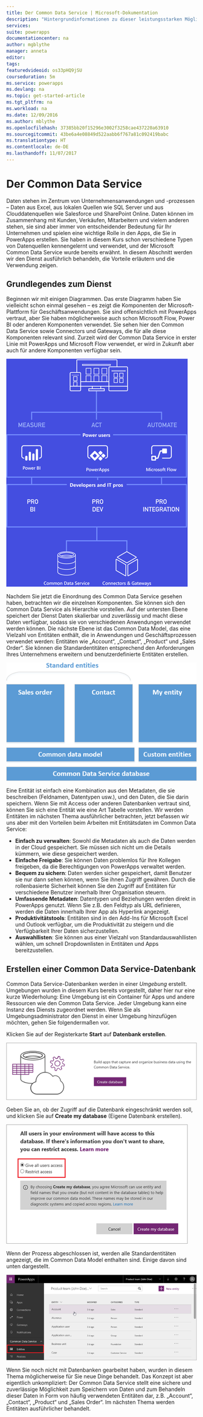 ```yaml
---
title: Der Common Data Service | Microsoft-Dokumentation
description: "Hintergrundinformationen zu dieser leistungsstarken Möglichkeit zum Speichern und Modellieren von Daten"
services: 
suite: powerapps
documentationcenter: na
author: mgblythe
manager: anneta
editor: 
tags: 
featuredvideoid: os33pHQ9jSU
courseduration: 5m
ms.service: powerapps
ms.devlang: na
ms.topic: get-started-article
ms.tgt_pltfrm: na
ms.workload: na
ms.date: 12/09/2016
ms.author: mblythe
ms.openlocfilehash: 37385bb20f15296e3002f3258cae437220a63910
ms.sourcegitcommit: 43be6a4e08849d522aabb6f767a81c092419babc
ms.translationtype: HT
ms.contentlocale: de-DE
ms.lasthandoff: 11/07/2017
---
```

# <a name="the-common-data-service"></a>Der Common Data Service
Daten stehen im Zentrum von Unternehmensanwendungen und -prozessen – Daten aus Excel, aus lokalen Quellen wie SQL Server und aus Clouddatenquellen wie Salesforce und SharePoint Online. Daten können im Zusammenhang mit Kunden, Verkäufen, Mitarbeitern und vielem anderen stehen, sie sind aber immer von entscheidender Bedeutung für Ihr Unternehmen und spielen eine wichtige Rolle in den Apps, die Sie in PowerApps erstellen. Sie haben in diesem Kurs schon verschiedene Typen von Datenquellen kennengelernt und verwendet, und der Microsoft Common Data Service wurde bereits erwähnt. In diesem Abschnitt werden wir den Dienst ausführlich behandeln, die Vorteile erläutern und die Verwendung zeigen.

## <a name="understanding-the-service"></a>Grundlegendes zum Dienst
Beginnen wir mit einigen Diagrammen. Das erste Diagramm haben Sie vielleicht schon einmal gesehen – es zeigt die Komponenten der Microsoft-Plattform für Geschäftsanwendungen. Sie sind offensichtlich mit PowerApps vertraut, aber Sie haben möglicherweise auch schon Microsoft Flow, Power BI oder anderen Komponenten verwendet. Sie sehen hier den Common Data Service sowie Connectors und Gateways, die für alle diese Komponenten relevant sind. Zurzeit wird der Common Data Service in erster Linie mit PowerApps und Microsoft Flow verwendet, er wird in Zukunft aber auch für andere Komponenten verfügbar sein.

![Diagramm der Unternehmensplattform](./media/learning-common-data-service/business-platform.png)

Nachdem Sie jetzt die Einordnung des Common Data Service gesehen haben, betrachten wir die einzelnen Komponenten. Sie können sich den Common Data Service als Hierarchie vorstellen. Auf der untersten Ebene speichert der Dienst Daten skalierbar und zuverlässig und macht diese Daten verfügbar, sodass sie von verschiedenen Anwendungen verwendet werden können. Die nächste Ebene ist das Common Data Model, das eine Vielzahl von Entitäten enthält, die in Anwendungen und Geschäftsprozessen verwendet werden: Entitäten wie „Account“, „Contact“, „Product“ und „Sales Order“. Sie können die Standardentitäten entsprechend den Anforderungen Ihres Unternehmens erweitern und benutzerdefinierte Entitäten erstellen.

![Architekturdiagramm des Common Data Service](./media/learning-common-data-service/architecture.png)

Eine Entität ist einfach eine Kombination aus den Metadaten, die sie beschreiben (Feldnamen, Datentypen usw.), und den Daten, die Sie darin speichern. Wenn Sie mit Access oder anderen Datenbanken vertraut sind, können Sie sich eine Entität wie eine Art Tabelle vorstellen. Wir werden Entitäten im nächsten Thema ausführlicher betrachten, jetzt befassen wir uns aber mit den Vorteilen beim Arbeiten mit Entitätsdaten im Common Data Service:

* **Einfach zu verwalten**: Sowohl die Metadaten als auch die Daten werden in der Cloud gespeichert. Sie müssen sich nicht um die Details kümmern, wie diese gespeichert werden.
* **Einfache Freigabe**: Sie können Daten problemlos für Ihre Kollegen freigeben, da die Berechtigungen von PowerApps verwaltet werden.
* **Bequem zu sichern**: Daten werden sicher gespeichert, damit Benutzer sie nur dann sehen können, wenn Sie ihnen Zugriff gewähren. Durch die rollenbasierte Sicherheit können Sie den Zugriff auf Entitäten für verschiedene Benutzer innerhalb Ihrer Organisation steuern.
* **Umfassende Metadaten**: Datentypen und Beziehungen werden direkt in PowerApps genutzt. Wenn Sie z.B. den Feldtyp als URL definieren, werden die Daten innerhalb Ihrer App als Hyperlink angezeigt.
* **Produktivitätstools**: Entitäten sind in den Add-Ins für Microsoft Excel und Outlook verfügbar, um die Produktivität zu steigern und die Verfügbarkeit Ihrer Daten sicherzustellen.
* **Auswahllisten**: Sie können aus einer Vielzahl von Standardauswahllisten wählen, um schnell Dropdownlisten in Entitäten und Apps bereitzustellen.

## <a name="create-a-common-data-service-database"></a>Erstellen einer Common Data Service-Datenbank
Common Data Service-Datenbanken werden in einer *Umgebung* erstellt. Umgebungen wurden in diesem Kurs bereits vorgestellt, daher hier nur eine kurze Wiederholung: Eine Umgebung ist ein Container für Apps und andere Ressourcen wie den Common Data Service. Jeder Umgebung kann eine Instanz des Diensts zugeordnet werden. Wenn Sie als Umgebungsadministrator den Dienst in einer Umgebung hinzufügen möchten, gehen Sie folgendermaßen vor.

Klicken Sie auf der Registerkarte **Start** auf **Datenbank erstellen**.

![Common Data Service: Datenbank erstellen](./media/learning-common-data-service/create-database.png)

Geben Sie an, ob der Zugriff auf die Datenbank eingeschränkt werden soll, und klicken Sie auf **Create my database** (Eigene Datenbank erstellen).

![Common Data Service: Zugriff festlegen](./media/learning-common-data-service/specify-access.png)

Wenn der Prozess abgeschlossen ist, werden alle Standardentitäten angezeigt, die im Common Data Model enthalten sind. Einige davon sind unten dargestellt.

![Standardentitäten des Common Data Service](./media/learning-common-data-service/standard-entities.png)

Wenn Sie noch nicht mit Datenbanken gearbeitet haben, wurden in diesem Thema möglicherweise für Sie neue Dinge behandelt. Das Konzept ist aber eigentlich unkompliziert: Der Common Data Service stellt eine sichere und zuverlässige Möglichkeit zum Speichern von Daten und zum Behandeln dieser Daten in Form von häufig verwendeten Entitäten dar, z.B. „Account“, „Contact“, „Product“ und „Sales Order“. Im nächsten Thema werden Entitäten ausführlicher behandelt.

